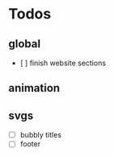 # Todos

## global

- [ ] finish website sections

## animation

## svgs

- [ ] bubbly titles
- [ ] footer
